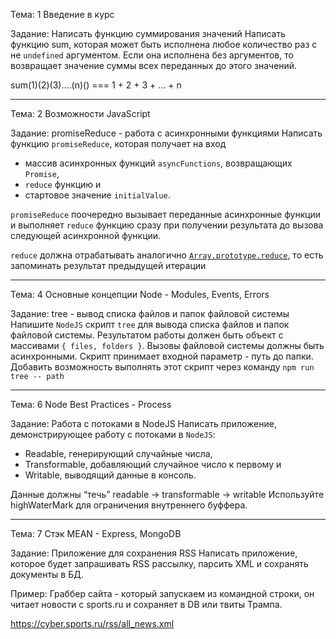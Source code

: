 Тема: 1 Введение в курс

Задание: Написать функцию суммирования значений
Написать функцию sum, которая может быть исполнена любое количество раз с не `undefined` аргументом. 
Если она исполнена без аргументов, то возвращает значение суммы всех переданных до этого значений. 

sum(1)(2)(3)....(n)() === 1 + 2 + 3 + ... + n

___________________________________________________________________
Тема: 2 Возможности JavaScript 

Задание: promiseReduce - работа с асинхронными функциями
Написать функцию `promiseReduce`, которая получает на вход 
- массив асинхронных функций `asyncFunctions`, возвращающих `Promise`, 
- `reduce` функцию и 
- стартовое значение `initialValue`.

`promiseReduce` поочередно вызывает переданные асинхронные функции
и выполняет `reduce` функцию сразу при получении результата до вызова следующей асинхронной функции.

`reduce` должна отрабатывать аналогично [`Array.prototype.reduce`](https://developer.mozilla.org/en-US/docs/Web/JavaScript/Reference/Global_Objects/Array/Reduce), то есть запоминать результат предыдущей итерации

___________________________________________________________________
Тема: 4 Основные концепции Node - Modules, Events, Errors 

Задание: tree - вывод списка файлов и папок файловой системы
Напишите `NodeJS` скрипт `tree` для вывода списка файлов и папок файловой системы. 
Результатом работы должен быть объект с массивами `{ files, folders }`.
Вызовы файловой системы должны быть асинхронными. 
Скрипт принимает входной параметр - путь до папки.
Добавить возможность выполнять этот скрипт через команду `npm run tree -- path`

___________________________________________________________________
Тема: 6 Node Best Practices - Process 

Задание: Работа с потоками в NodeJS
Написать приложение, демонстрирующее работу с потоками в `NodeJS`: 
- Readable, генерирующий случайные числа, 
- Transformable, добавляющий случайное число к первому и 
- Writable, выводящий данные в консоль.

Данные должны “течь” readable -> transformable -> writable
Используйте highWaterMark для ограничения внутреннего буффера.

___________________________________________________________________
Тема: 7 Стэк MEAN - Express, MongoDB 

Задание: Приложение для сохранения RSS
Написать приложение, которое будет запрашивать RSS рассылку, парсить XML и сохранять документы в БД.

Пример: Граббер сайта - который запускаем из командной строки, он читает новости с sports.ru и сохраняет в DB или твиты Трампа.

https://cyber.sports.ru/rss/all_news.xml